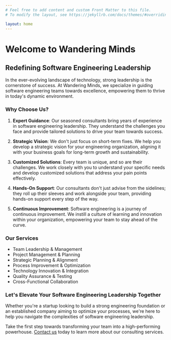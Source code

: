 ```yaml
---
# Feel free to add content and custom Front Matter to this file.
# To modify the layout, see https://jekyllrb.com/docs/themes/#overriding-theme-defaults

layout: home
---
```


# Welcome to Wandering Minds

## Redefining Software Engineering Leadership

In the ever-evolving landscape of technology, strong leadership is the cornerstone of success. At Wandering Minds, we specialize in guiding software engineering teams towards excellence, empowering them to thrive in today's dynamic environment.

### Why Choose Us?

1. **Expert Guidance**: Our seasoned consultants bring years of experience in software engineering leadership. They understand the challenges you face and provide tailored solutions to drive your team towards success.

2. **Strategic Vision**: We don't just focus on short-term fixes. We help you develop a strategic vision for your engineering organization, aligning it with your business goals for long-term growth and sustainability.

3. **Customized Solutions**: Every team is unique, and so are their challenges. We work closely with you to understand your specific needs and develop customized solutions that address your pain points effectively.

4. **Hands-On Support**: Our consultants don't just advise from the sidelines; they roll up their sleeves and work alongside your team, providing hands-on support every step of the way.

5. **Continuous Improvement**: Software engineering is a journey of continuous improvement. We instill a culture of learning and innovation within your organization, empowering your team to stay ahead of the curve.

### Our Services

- Team Leadership & Management
- Project Management & Planning
- Strategic Planning & Alignment
- Process Improvement & Optimization
- Technology Innovation & Integration
- Quality Assurance & Testing
- Cross-Functional Collaboration

### Let's Elevate Your Software Engineering Leadership Together

Whether you're a startup looking to build a strong engineering foundation or an established company aiming to optimize your processes, we're here to help you navigate the complexities of software engineering leadership.

Take the first step towards transforming your team into a high-performing powerhouse. [Contact us](#contact) today to learn more about our consulting services.

